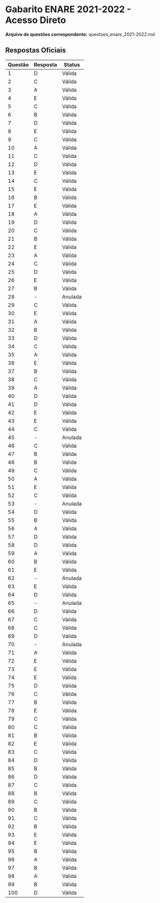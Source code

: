 # Gabarito ENARE 2021-2022 - Acesso Direto

**Arquivo de questões correspondente:** questoes_enare_2021-2022.md

## Respostas Oficiais

| Questão | Resposta | Status |
|---------|----------|--------|
| 1 | D | Válida |
| 2 | C | Válida |
| 3 | A | Válida |
| 4 | E | Válida |
| 5 | C | Válida |
| 6 | B | Válida |
| 7 | D | Válida |
| 8 | E | Válida |
| 9 | C | Válida |
| 10 | A | Válida |
| 11 | C | Válida |
| 12 | D | Válida |
| 13 | E | Válida |
| 14 | C | Válida |
| 15 | E | Válida |
| 16 | B | Válida |
| 17 | E | Válida |
| 18 | A | Válida |
| 19 | D | Válida |
| 20 | C | Válida |
| 21 | B | Válida |
| 22 | E | Válida |
| 23 | A | Válida |
| 24 | C | Válida |
| 25 | D | Válida |
| 26 | E | Válida |
| 27 | B | Válida |
| 28 | - | Anulada |
| 29 | C | Válida |
| 30 | E | Válida |
| 31 | A | Válida |
| 32 | B | Válida |
| 33 | D | Válida |
| 34 | C | Válida |
| 35 | A | Válida |
| 36 | E | Válida |
| 37 | B | Válida |
| 38 | C | Válida |
| 39 | A | Válida |
| 40 | D | Válida |
| 41 | D | Válida |
| 42 | E | Válida |
| 43 | E | Válida |
| 44 | C | Válida |
| 45 | - | Anulada |
| 46 | C | Válida |
| 47 | B | Válida |
| 48 | B | Válida |
| 49 | C | Válida |
| 50 | A | Válida |
| 51 | E | Válida |
| 52 | C | Válida |
| 53 | - | Anulada |
| 54 | D | Válida |
| 55 | B | Válida |
| 56 | A | Válida |
| 57 | D | Válida |
| 58 | D | Válida |
| 59 | A | Válida |
| 60 | B | Válida |
| 61 | E | Válida |
| 62 | - | Anulada |
| 63 | E | Válida |
| 64 | D | Válida |
| 65 | - | Anulada |
| 66 | D | Válida |
| 67 | C | Válida |
| 68 | C | Válida |
| 69 | D | Válida |
| 70 | - | Anulada |
| 71 | A | Válida |
| 72 | E | Válida |
| 73 | E | Válida |
| 74 | E | Válida |
| 75 | D | Válida |
| 76 | C | Válida |
| 77 | B | Válida |
| 78 | E | Válida |
| 79 | C | Válida |
| 80 | C | Válida |
| 81 | B | Válida |
| 82 | E | Válida |
| 83 | C | Válida |
| 84 | D | Válida |
| 85 | B | Válida |
| 86 | D | Válida |
| 87 | C | Válida |
| 88 | B | Válida |
| 89 | C | Válida |
| 90 | B | Válida |
| 91 | C | Válida |
| 92 | B | Válida |
| 93 | E | Válida |
| 94 | E | Válida |
| 95 | B | Válida |
| 96 | A | Válida |
| 97 | B | Válida |
| 98 | A | Válida |
| 99 | B | Válida |
| 100 | D | Válida |
